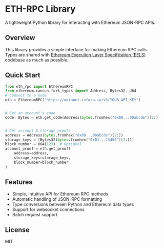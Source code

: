 # ETH-RPC Library

A lightweight Python library for interacting with Ethereum JSON-RPC APIs.

## Overview

This library provides a simple interface for making Ethereum RPC calls. Types
are shared with
[Ethereum Execution Layer Specification (EELS)](https://github.com/ethereum/execution-specs/tree/master/src/ethereum/cancun)
codebase as much as possible.

## Quick Start

```python
from eth_rpc import EthereumRPC
from ethereum.cancun.fork_types import Address, Bytes32, U64
# Connect to a node
eth = EthereumRPC("https://mainnet.infura.io/v3/YOUR_API_KEY")


# Get an account's code
code: Bytes = eth.get_code(Address(bytes.fromhex("0x00...00abcde")[2:]), U64(123))


# Get account & storage proofs
address = Address(bytes.fromhex("0x00...00abcde")[2:])
storage_keys = [Bytes32(bytes.fromhex("0x01...23456")[2:])]
block_number = U64(123)  # Optional
account_proof = eth.get_proof(
    address=address,
    storage_keys=storage_keys,
    block_number=block_number
)

```

## Features

- Simple, intuitive API for Ethereum RPC methods
- Automatic handling of JSON-RPC formatting
- Type conversions between Python and Ethereum data types
- Support for websocket connections
- Batch request support

## License

MIT
